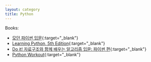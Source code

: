 ```yaml
---
layout: category
title: Python
---
```

Books:

- [모던 파이썬 입문](http://www.kyobobook.co.kr/product/detailViewKor.laf?ejkGb=KOR&mallGb=KOR&barcode=9791160509342&orderClick=LEa&Kc=){:target="_blank"}
- [Learning Python, 5th Edition](https://www.amazon.com/_/dp/1449355730?tag=oreilly20-20){:target="_blank"}
- [Do it! 자료구조와 함께 배우는 알고리즘 입문: 파이썬 편](http://www.kyobobook.co.kr/product/detailViewKor.laf?ejkGb=KOR&mallGb=KOR&barcode=9791163031727&orderClick=LEa&Kc=){:target="_blank"}
- [Python Workout](https://www.manning.com/books/python-workout?query=python%20workout){:target="_blank"}